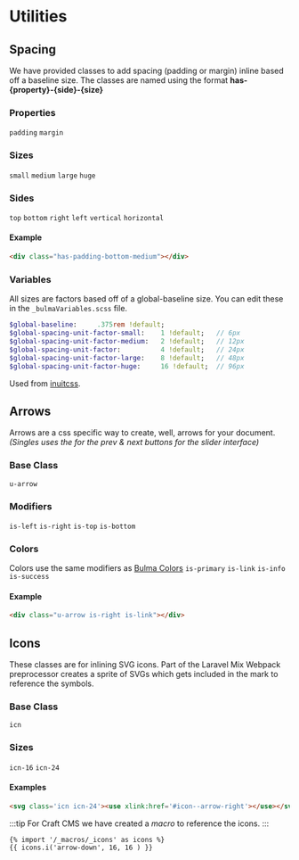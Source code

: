 # Utilities

## Spacing
We have provided classes to add spacing (padding or margin) inline based off a baseline size. 
The classes are named using the format **has-{property}-{side}-{size}**

### Properties
`padding` `margin`

### Sizes
`small` `medium` `large` `huge`

### Sides
`top` `bottom` `right` `left` `vertical` `horizontal`

#### Example
```html
<div class="has-padding-bottom-medium"></div>
```


### Variables
All sizes are factors based off of a global-baseline size.  You can edit these in the `_bulmaVariables.scss` file.  

```sass
$global-baseline:     .375rem !default;
$global-spacing-unit-factor-small:    1 !default;   // 6px
$global-spacing-unit-factor-medium:   2 !default;   // 12px
$global-spacing-unit-factor:          4 !default;   // 24px
$global-spacing-unit-factor-large:    8 !default;   // 48px
$global-spacing-unit-factor-huge:     16 !default;  // 96px
```

Used from [inuitcss](https://github.com/inuitcss/inuitcss/blob/develop/utilities/_utilities.spacings.scss).


## Arrows
Arrows are a css specific way to create, well, arrows for your document. *(Singles uses the for the prev & next buttons for the slider interface)*

### Base Class
`u-arrow`

### Modifiers
`is-left` `is-right` `is-top` `is-bottom`

### Colors
Colors use the same modifiers as [Bulma Colors](https://bulma.io/documentation/modifiers/syntax/)
`is-primary` `is-link` `is-info` `is-success`

#### Example
```html
<div class="u-arrow is-right is-link"></div>
```

## Icons
These classes are for inlining SVG icons. Part of the Laravel Mix Webpack preprocessor creates a sprite of SVGs which gets included in the mark to reference the symbols. 

### Base Class
`icn`

### Sizes
`icn-16` `icn-24`

#### Examples

```html
<svg class='icn icn-24'><use xlink:href='#icon--arrow-right'></use></svg>
```
:::tip
For Craft CMS we have created a *macro* to reference the icons. 
:::

```twig
{% import '/_macros/_icons' as icons %}
{{ icons.i('arrow-down', 16, 16 ) }}
```